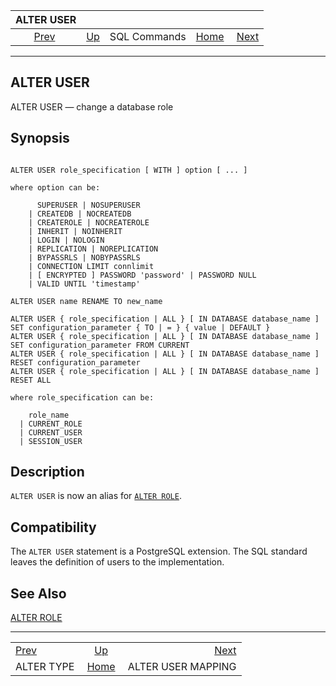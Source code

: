 <!--?xml version="1.0" encoding="UTF-8" standalone="no"?-->

|                ALTER USER                |                                        |              |                                                       |                                                         |
| :--------------------------------------: | :------------------------------------- | :----------: | ----------------------------------------------------: | ------------------------------------------------------: |
| [Prev](sql-altertype.html "ALTER TYPE")  | [Up](sql-commands.html "SQL Commands") | SQL Commands | [Home](index.html "PostgreSQL 17devel Documentation") |  [Next](sql-alterusermapping.html "ALTER USER MAPPING") |

***

[]()

## ALTER USER

ALTER USER — change a database role

## Synopsis

```

ALTER USER role_specification [ WITH ] option [ ... ]

where option can be:

      SUPERUSER | NOSUPERUSER
    | CREATEDB | NOCREATEDB
    | CREATEROLE | NOCREATEROLE
    | INHERIT | NOINHERIT
    | LOGIN | NOLOGIN
    | REPLICATION | NOREPLICATION
    | BYPASSRLS | NOBYPASSRLS
    | CONNECTION LIMIT connlimit
    | [ ENCRYPTED ] PASSWORD 'password' | PASSWORD NULL
    | VALID UNTIL 'timestamp'

ALTER USER name RENAME TO new_name

ALTER USER { role_specification | ALL } [ IN DATABASE database_name ] SET configuration_parameter { TO | = } { value | DEFAULT }
ALTER USER { role_specification | ALL } [ IN DATABASE database_name ] SET configuration_parameter FROM CURRENT
ALTER USER { role_specification | ALL } [ IN DATABASE database_name ] RESET configuration_parameter
ALTER USER { role_specification | ALL } [ IN DATABASE database_name ] RESET ALL

where role_specification can be:

    role_name
  | CURRENT_ROLE
  | CURRENT_USER
  | SESSION_USER
```

## Description

`ALTER USER` is now an alias for [`ALTER ROLE`](sql-alterrole.html "ALTER ROLE").

## Compatibility

The `ALTER USER` statement is a PostgreSQL extension. The SQL standard leaves the definition of users to the implementation.

## See Also

[ALTER ROLE](sql-alterrole.html "ALTER ROLE")

***

|                                          |                                                       |                                                         |
| :--------------------------------------- | :---------------------------------------------------: | ------------------------------------------------------: |
| [Prev](sql-altertype.html "ALTER TYPE")  |         [Up](sql-commands.html "SQL Commands")        |  [Next](sql-alterusermapping.html "ALTER USER MAPPING") |
| ALTER TYPE                               | [Home](index.html "PostgreSQL 17devel Documentation") |                                      ALTER USER MAPPING |
